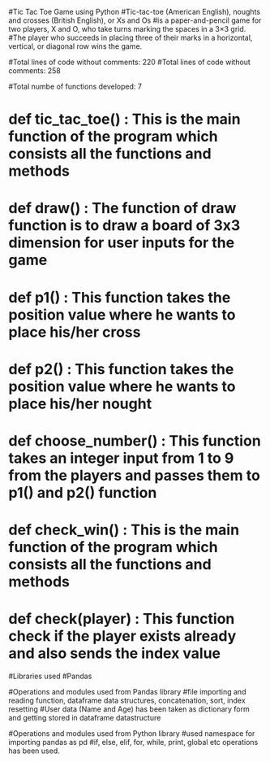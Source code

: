 #Tic Tac Toe Game using Python
#Tic-tac-toe (American English), noughts and crosses (British English), or Xs and Os
#is a paper-and-pencil game for two players, X and O, who take turns marking the spaces in a 3×3 grid.
#The player who succeeds in placing three of their marks in a horizontal, vertical, or diagonal row wins the game.

#Total lines of code without comments: 220
#Total lines of code without comments: 258

#Total numbe of functions developed: 7
# def tic_tac_toe() : This is the main function of the program which consists all the functions and methods
# def draw() : The function of draw function is to draw a board of 3x3 dimension for user inputs for the game
# def p1() : This function takes the position value where he wants to place his/her cross
# def p2() : This function takes the position value where he wants to place his/her nought
# def choose_number() : This function takes an integer input from 1 to 9 from the players and passes them to p1() and p2() function
# def check_win() : This is the main function of the program which consists all the functions and methods
# def check(player) : This function check if the player exists already and also sends the index value

#Libraries used
#Pandas

#Operations and modules used from Pandas library
#file importing and reading function, dataframe data structures, concatenation, sort, index resetting
#User data (Name and Age) has been taken as dictionary form and getting stored in dataframe datastructure

#Operations and modules used from Python library
#used namespace for importing pandas as pd
#if, else, elif, for, while, print, global etc operations has been used.
